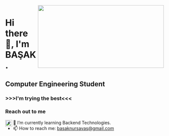 <img src= "https://media.giphy.com/media/USV0ym3bVWQJJmNu3N/giphy.gif" align="right" width ="400" height="200" >


# Hi there 👋, I'm BAŞAK.  
## Computer Engineering Student
### >>>I'm trying the best<<< 

 
### Reach out to me 

[<img  width="22" src="https://unpkg.com/simple-icons@v8/icons/linkedin.svg" align="left" />][linkedin]   

[linkedin]: https://www.linkedin.com/in/basaknursavas/



- 🌱 I’m currently learning Backend Technologies.
- 📫 How to reach me: basaknursavas@gmail.com
